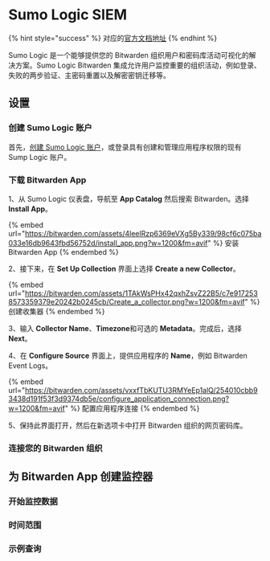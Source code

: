 # Sumo Logic SIEM

{% hint style="success" %}
对应的[官方文档地址](https://bitwarden.com/help/sumo-logic-siem/)
{% endhint %}

Sumo Logic 是一个能够提供您的 Bitwarden 组织用户和密码库活动可视化的解决方案。Sumo Logic Bitwarden 集成允许用户监控重要的组织活动，例如登录、失败的两步验证、主密码重置以及解密密钥迁移等。

## 设置 <a href="#setup" id="setup"></a>

### 创建 Sumo Logic 账户 <a href="#create-a-sumo-logic-account" id="create-a-sumo-logic-account"></a>

首先，[创建 Sumo Logic 账户](https://www.sumologic.com/)，或登录具有创建和管理应用程序权限的现有 Sump Logic 账户。

### 下载 Bitwarden App <a href="#download-the-bitwarden-app" id="download-the-bitwarden-app"></a>

1、从 Sumo Logic 仪表盘，导航至 **App Catalog** 然后搜索 Bitwarden。选择 **Install App**。

{% embed url="https://bitwarden.com/assets/4leelRzp6369eVXg5By339/98cf6c075ba033e16db9643fbd56752d/install_app.png?w=1200&fm=avif" %}
安装 Bitwarden App
{% endembed %}

2、接下来，在 **Set Up Collection** 界面上选择 **Create a new Collector**。

{% embed url="https://bitwarden.com/assets/1TAkWsPHx42qxhZsvZ22B5/c7e9172538573359379e20242b0245cb/Create_a_collector.png?w=1200&fm=avif" %}
创建收集器
{% endembed %}

3、输入 **Collector Name**、**Timezone**和可选的 **Metadata**。完成后，选择 **Next**。

4、在 **Configure Source** 界面上，提供应用程序的 **Name**，例如 Bitwarden Event Logs。

{% embed url="https://bitwarden.com/assets/vxxfTbKUTU3RMYeEp1alQ/254010cbb93438d191f53f3d9374db5e/configure_application_connection.png?w=1200&fm=avif" %}
配置应用程序连接
{% endembed %}

5、保持此界面打开，然后在新选项卡中打开 Bitwarden 组织的网页密码库。

### 连接您的 Bitwarden 组织 <a href="#connect-your-bitwarden-organization" id="connect-your-bitwarden-organization"></a>

## 为 Bitwarden App 创建监控器 <a href="#create-a-monitor-for-bitwarden-app" id="create-a-monitor-for-bitwarden-app"></a>

### 开始监控数据 <a href="#start-monitoring-data" id="start-monitoring-data"></a>

### 时间范围 <a href="#timeframe" id="timeframe"></a>

### 示例查询 <a href="#sample-query" id="sample-query"></a>

